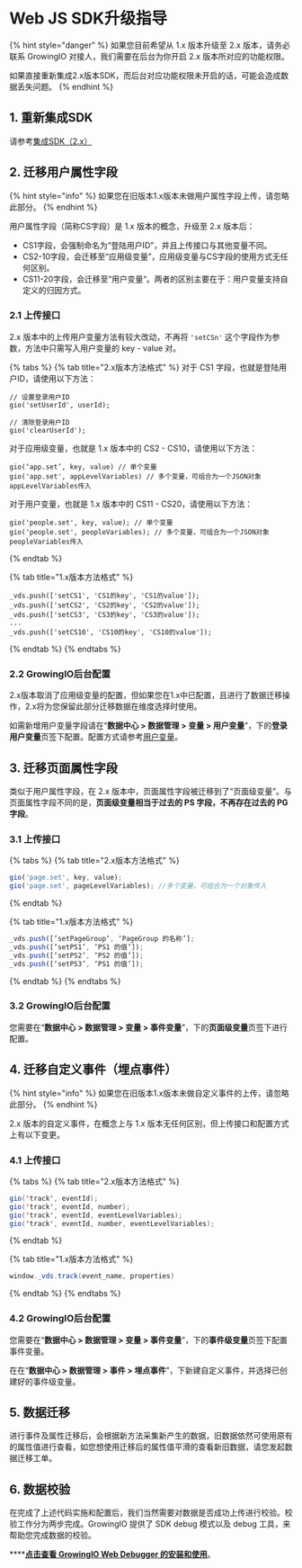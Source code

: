 # Web JS SDK升级指导

{% hint style="danger" %}
如果您目前希望从 1.x 版本升级至 2.x 版本，请务必联系 GrowingIO 对接人，我们需要在后台为你开启 2.x 版本所对应的功能权限。

如果直接重新集成2.x版本SDK，而后台对应功能权限未开启的话，可能会造成数据丢失问题。
{% endhint %}

## 1. 重新集成SDK

请参考[集成SDK（2.x）](latest-jssdk.md#1-tian-jia-gen-zong-dai-ma)

## 2. 迁移用户属性字段

{% hint style="info" %}
如果您在旧版本1.x版本未做用户属性字段上传，请忽略此部分。
{% endhint %}

用户属性字段（简称CS字段）是 1.x 版本的概念，升级至 2.x 版本后：

* CS1字段，会强制命名为“登陆用户ID”，并且上传接口与其他变量不同。
* CS2-10字段，会迁移至“应用级变量”，应用级变量与CS字段的使用方式无任何区别。
* CS11-20字段，会迁移至“用户变量“。两者的区别主要在于：用户变量支持自定义的归因方式。

### 2.1 上传接口

2.x 版本中的上传用户变量方法有较大改动，不再将 `'setCSn'` 这个字段作为参数，方法中只需写入用户变量的 key - value 对。

{% tabs %}
{% tab title="2.x版本方法格式" %}
对于 CS1 字段，也就是登陆用户ID，请使用以下方法：

```text
// 设置登录用户ID
gio('setUserId', userId);
​
// 清除登录用户ID
gio('clearUserId');
```

对于应用级变量，也就是 1.x 版本中的 CS2 - CS10，请使用以下方法：

```text
gio(‘app.set’, key, value) // 单个变量
gio('app.set', appLevelVariables) // 多个变量，可组合为一个JSON对象appLevelVariables传入
```

对于用户变量，也就是 1.x 版本中的 CS11 - CS20，请使用以下方法：

```text
gio('people.set', key, value); // 单个变量
gio('people.set', peopleVariables); // 多个变量，可组合为一个JSON对象peopleVariables传入
```
{% endtab %}

{% tab title="1.x版本方法格式" %}
```text
_vds.push(['setCS1', 'CS1的key', 'CS1的value']);
_vds.push(['setCS2', 'CS2的key', 'CS2的value']);
_vds.push(['setCS3', 'CS3的key', 'CS3的value']);
...
_vds.push(['setCS10', 'CS10的key', 'CS10的value']);
```
{% endtab %}
{% endtabs %}

### 2.2 GrowingIO后台配置

2.x版本取消了应用级变量的配置，但如果您在1.x中已配置，且进行了数据迁移操作，2.x将为您保留此部分迁移数据在维度选择时使用。

如需新增用户变量字段请在“**数据中心 &gt; 数据管理 &gt; 变量 &gt; 用户变量**”，下的**登录用户变量**页签下配置。配置方式请参考[用户变量](../../../product-manual/data-center/data-management/user/)。

## 3. 迁移页面属性字段

类似于用户属性字段，在 2.x 版本中，页面属性字段被迁移到了“页面级变量”。与页面属性字段不同的是，**页面级变量相当于过去的 PS 字段，不再存在过去的 PG 字段**。

### 3.1 上传接口

{% tabs %}
{% tab title="2.x版本方法格式" %}
```javascript
gio('page.set', key, value);
gio('page.set', pageLevelVariables); //多个变量，可组合为一个对象传入
```
{% endtab %}

{% tab title="1.x版本方法格式" %}
```javascript
_vds.push([’setPageGroup‘, ‘PageGroup 的名称’];
_vds.push([‘setPS1’, ‘PS1 的值’]);
_vds.push([‘setPS2’, ‘PS2 的值’]);
_vds.push([‘setPS3’, ‘PS1 的值’]);
```
{% endtab %}
{% endtabs %}

### 3.2 GrowingIO后台配置

您需要在“**数据中心 &gt; 数据管理 &gt; 变量 &gt; 事件变量**”，下的**页面级变量**页签下进行配置。

## 4. 迁移自定义事件（埋点事件）

{% hint style="info" %}
如果您在旧版本1.x版本未做自定义事件的上传，请忽略此部分。
{% endhint %}

2.x 版本的自定义事件，在概念上与 1.x 版本无任何区别，但上传接口和配置方式上有以下变更。

### 4.1 上传接口

{% tabs %}
{% tab title="2.x版本方法格式" %}
```java
gio('track', eventId);
gio('track', eventId, number);
gio('track', eventId, eventLevelVariables);
gio('track', eventId, number, eventLevelVariables);
```
{% endtab %}

{% tab title="1.x版本方法格式" %}
```java
window._vds.track(event_name, properties)
```
{% endtab %}
{% endtabs %}

### 4.2 GrowingIO后台配置

您需要在“**数据中心 &gt; 数据管理 &gt; 变量 &gt; 事件变量**”，下的**事件级变量**页签下配置事件变量。

在在“**数据中心 &gt; 数据管理 &gt; 事件 &gt; 埋点事件**”，下新建自定义事件，并选择已创建好的事件级变量。

## 5. 数据迁移

进行事件及属性迁移后，会根据新方法采集新产生的数据，旧数据依然可使用原有的属性值进行查看，如您想使用迁移后的属性值平滑的查看新旧数据，请您发起数据迁移工单。

## 6. 数据校验

在完成了上述代码实施和配置后，我们当然需要对数据是否成功上传进行校验。校验工作分为两步完成。GrowingIO 提供了 SDK debug 模式以及 debug 工具，来帮助您完成数据的校验。

\*\*\*\*[**点击查看 GrowingIO Web Debugger 的安装和使用**](../../debugging/web-debugger.md)。

